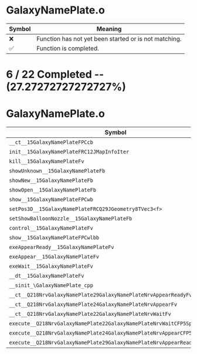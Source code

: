 # GalaxyNamePlate.o
| Symbol | Meaning 
| ------------- | ------------- 
| :x: | Function has not yet been started or is not matching. 
| :white_check_mark: | Function is completed. 


# 6 / 22 Completed -- (27.27272727272727%)
# GalaxyNamePlate.o
| Symbol | Decompiled? |
| ------------- | ------------- |
| `__ct__15GalaxyNamePlateFPCcb` | :x: |
| `init__15GalaxyNamePlateFRC12JMapInfoIter` | :x: |
| `kill__15GalaxyNamePlateFv` | :x: |
| `showUnknown__15GalaxyNamePlateFb` | :white_check_mark: |
| `showNew__15GalaxyNamePlateFb` | :white_check_mark: |
| `showOpen__15GalaxyNamePlateFb` | :white_check_mark: |
| `show__15GalaxyNamePlateFPCwb` | :white_check_mark: |
| `setPos3D__15GalaxyNamePlateFRCQ29JGeometry8TVec3<f>` | :x: |
| `setShowBalloonNozzle__15GalaxyNamePlateFb` | :white_check_mark: |
| `control__15GalaxyNamePlateFv` | :white_check_mark: |
| `show__15GalaxyNamePlateFPCwlbb` | :x: |
| `exeAppearReady__15GalaxyNamePlateFv` | :x: |
| `exeAppear__15GalaxyNamePlateFv` | :x: |
| `exeWait__15GalaxyNamePlateFv` | :x: |
| `__dt__15GalaxyNamePlateFv` | :x: |
| `__sinit_\GalaxyNamePlate_cpp` | :x: |
| `__ct__Q218NrvGalaxyNamePlate29GalaxyNamePlateNrvAppearReadyFv` | :x: |
| `__ct__Q218NrvGalaxyNamePlate24GalaxyNamePlateNrvAppearFv` | :x: |
| `__ct__Q218NrvGalaxyNamePlate22GalaxyNamePlateNrvWaitFv` | :x: |
| `execute__Q218NrvGalaxyNamePlate22GalaxyNamePlateNrvWaitCFP5Spine` | :x: |
| `execute__Q218NrvGalaxyNamePlate24GalaxyNamePlateNrvAppearCFP5Spine` | :x: |
| `execute__Q218NrvGalaxyNamePlate29GalaxyNamePlateNrvAppearReadyCFP5Spine` | :x: |
